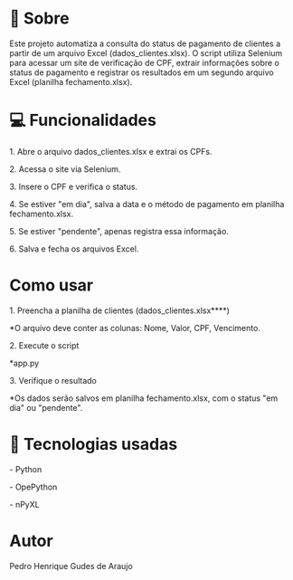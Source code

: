 <h1>📗 Sobre</h1>
<p>Este projeto automatiza a consulta do status de pagamento de clientes a partir de um arquivo Excel (dados_clientes.xlsx). O script utiliza Selenium para acessar um site de verificação de CPF, extrair informações sobre o status de pagamento e registrar os resultados em um segundo arquivo Excel (planilha fechamento.xlsx).</p>

<h1>💻 Funcionalidades</h1>
<p>1. Abre o arquivo dados_clientes.xlsx e extrai os CPFs.</p>
<p>2. Acessa o site via Selenium.</p>
<p>3. Insere o CPF e verifica o status.</p>
<p>4. Se estiver "em dia", salva a data e o método de pagamento em planilha fechamento.xlsx.</p>
<p>5. Se estiver "pendente", apenas registra essa informação.</p>
<p>6. Salva e fecha os arquivos Excel.</p>

<h1>Como usar</h1>
<p>1. Preencha a planilha de clientes (dados_clientes.xlsx****)</p>
<p>*O arquivo deve conter as colunas: Nome, Valor, CPF, Vencimento.</p>
<p>2. Execute o script</p>
<p>*app.py</p>
<p>3. Verifique o resultado</p>
<p>*Os dados serão salvos em planilha fechamento.xlsx, com o status "em dia" ou "pendente".</p>


<h1>🚀 Tecnologias usadas</h1>
<p>- Python</p>
<p>- OpePython</p>
<p>- nPyXL</p>

<h1>Autor</h1>
<p>Pedro Henrique Gudes de Araujo</p>
